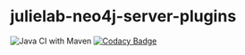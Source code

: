 # julielab-neo4j-server-plugins

![Java CI with Maven](https://github.com/JULIELab/julielab-neo4j-server-plugins/workflows/Java%20CI%20with%20Maven/badge.svg?branch=neo4j4.0) [![Codacy Badge](https://app.codacy.com/project/badge/Grade/f26cced4cb664a6ab53e3b5cd1cc4648)](https://www.codacy.com/manual/khituras/julielab-neo4j-server-plugins?utm_source=github.com&amp;utm_medium=referral&amp;utm_content=JULIELab/julielab-neo4j-server-plugins&amp;utm_campaign=Badge_Grade)
